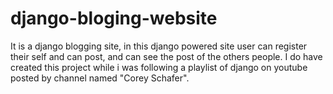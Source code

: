 # django-bloging-website
It is a django blogging site, in this django powered site user can register their self and can post, and can see the post of the others people.
I do have created this project while i was following a playlist of django on youtube posted by channel named "Corey Schafer".
